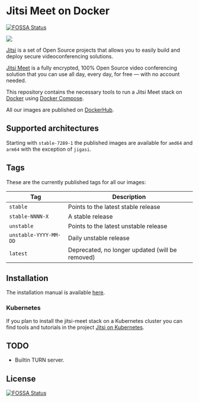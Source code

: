 # Jitsi Meet on Docker
[![FOSSA Status](https://app.fossa.com/api/projects/git%2Bgithub.com%2FNandhanrajvir%2Fdocker-jitsi-meet.svg?type=shield)](https://app.fossa.com/projects/git%2Bgithub.com%2FNandhanrajvir%2Fdocker-jitsi-meet?ref=badge_shield)


![](resources/jitsi-docker.png)

[Jitsi](https://jitsi.org/) is a set of Open Source projects that allows you to easily build and deploy secure videoconferencing solutions.

[Jitsi Meet](https://jitsi.org/jitsi-meet/) is a fully encrypted, 100% Open Source video conferencing solution that you can use all day, every day, for free — with no account needed.

This repository contains the necessary tools to run a Jitsi Meet stack on [Docker](https://www.docker.com) using [Docker Compose](https://docs.docker.com/compose/).

All our images are published on [DockerHub](https://hub.docker.com/u/jitsi/).

## Supported architectures

Starting with `stable-7289-1` the published images are available for `amd64` and `arm64` with the exception of `jigasi`.

## Tags

These are the currently published tags for all our images:

Tag | Description
-- | --
`stable` | Points to the latest stable release
`stable-NNNN-X` | A stable release
`unstable` | Points to the latest unstable release
`unstable-YYYY-MM-DD` | Daily unstable release
`latest` | Deprecated, no longer updated (will be removed)

## Installation

The installation manual is available [here](https://jitsi.github.io/handbook/docs/devops-guide/devops-guide-docker).

### Kubernetes

If you plan to install the jitsi-meet stack on a Kubernetes cluster you can find tools and tutorials in the project [Jitsi on Kubernetes](https://github.com/jitsi-contrib/jitsi-kubernetes).

## TODO

* Builtin TURN server.


## License
[![FOSSA Status](https://app.fossa.com/api/projects/git%2Bgithub.com%2FNandhanrajvir%2Fdocker-jitsi-meet.svg?type=large)](https://app.fossa.com/projects/git%2Bgithub.com%2FNandhanrajvir%2Fdocker-jitsi-meet?ref=badge_large)